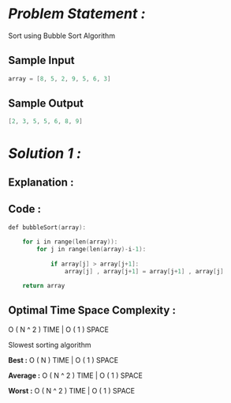 # *Problem Statement :*

Sort using Bubble Sort Algorithm

## Sample Input

```cpp
array = [8, 5, 2, 9, 5, 6, 3]
```

## Sample Output

```cpp
[2, 3, 5, 5, 6, 8, 9]
```

# *Solution 1 :*

## Explanation :

## Code :

```cpp
def bubbleSort(array):
    
	for i in range(len(array)):
		for j in range(len(array)-i-1):
			
			if array[j] > array[j+1]:
				array[j] , array[j+1] = array[j+1] , array[j]  

	return array
```

## Optimal Time Space Complexity :

O ( N ^ 2 ) TIME | O ( 1 ) SPACE

Slowest sorting algorithm

**Best :** O ( N ) TIME | O ( 1 ) SPACE

**Average :** O ( N ^ 2 ) TIME | O ( 1 ) SPACE

**Worst :** O ( N ^ 2 ) TIME | O ( 1 ) SPACE